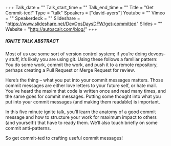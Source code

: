+++
Talk_date = ""
Talk_start_time = ""
Talk_end_time = ""
Title = "Get Commit-ted!"
Type = "talk"
Speakers = ["david-ayers"]
Youtube = ""
Vimeo = ""
Speakerdeck = ""
Slideshare = "https://www.slideshare.net/DevOpsDaysDFW/get-committed"
Slides = ""
Website = "http://autoscalr.com/blog/"
+++

##### IGNITE TALK ABSTRACT

Most of us use some sort of version control system; if you’re doing devops-y stuff, it’s likely you are using git. Using these follows a familiar pattern: You do some work, commit the work, and push it to a remote repository, perhaps creating a Pull Request or Merge Request for review.

Here’s the thing – what you put into your commit messages matters. Those commit messages are either love letters to your future self, or hate mail. You’ve heard the maxim that code is written once and read many times, and the same goes for commit messages. Putting some thought into what you put into your commit messages (and making them readable) is important.

In this five minute ignite talk, you’ll learn the anatomy of a good commit message and how to structure your work for maximum impact to others (and yourself!) that have to ready them. We’ll also touch briefly on some commit anti-patterns.

So get commit-ted to crafting useful commit messages!